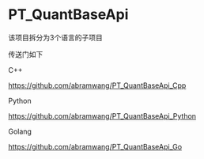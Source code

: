 # PT_QuantBaseApi

该项目拆分为3个语言的子项目

传送门如下

C++

https://github.com/abramwang/PT_QuantBaseApi_Cpp



Python

https://github.com/abramwang/PT_QuantBaseApi_Python



Golang

https://github.com/abramwang/PT_QuantBaseApi_Go


